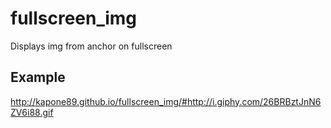 # fullscreen_img
Displays img from anchor on fullscreen

## Example

http://kapone89.github.io/fullscreen_img/#http://i.giphy.com/26BRBztJnN6ZV6i88.gif
